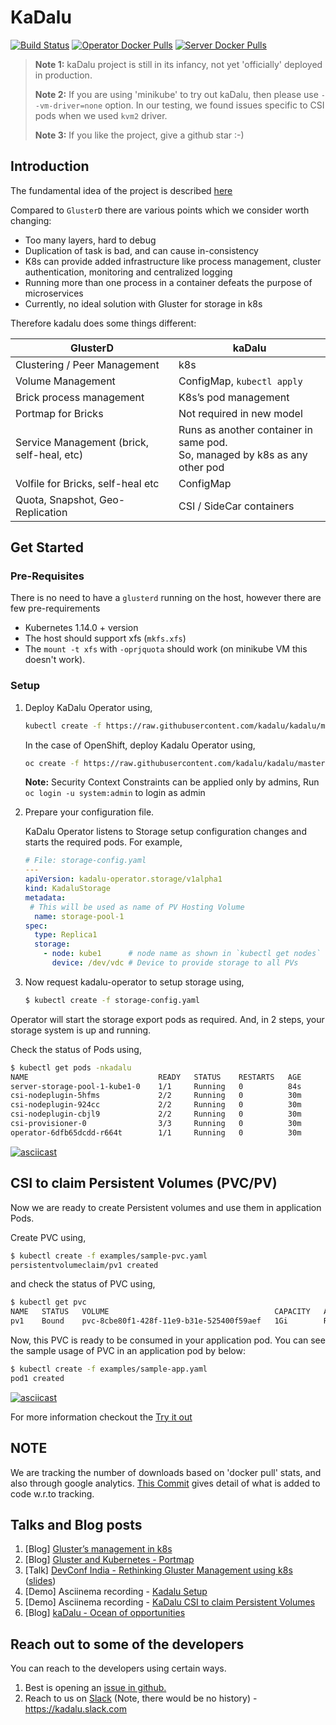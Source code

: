# KaDalu

[![Build Status](https://travis-ci.org/kadalu/kadalu.svg?branch=master)](https://travis-ci.org/kadalu/kadalu)
[![Operator Docker Pulls](https://img.shields.io/docker/pulls/kadalu/kadalu-operator.svg?label=DockerPulls%20Operator)](https://img.shields.io/docker/pulls/kadalu/kadalu-operator.svg)
[![Server Docker Pulls](https://img.shields.io/docker/pulls/kadalu/kadalu-server.svg?label=DockerPulls%20Server)](https://img.shields.io/docker/pulls/kadalu/kadalu-server.svg)

> **Note 1:** kaDalu project is still in its infancy, not yet 'officially' deployed in production.
>
>**Note 2:** If you are using 'minikube' to try out kaDalu, then please use
`--vm-driver=none` option. In our testing, we found issues specific to CSI pods
when we used `kvm2` driver.
>
>**Note 3:** If you like the project, give a github star :-)

## Introduction

The fundamental idea of the project is described [here](doc/rethinking-gluster-management-using-k8s.pdf)

Compared to `GlusterD` there are various points which we consider worth changing:

- Too many layers, hard to debug
- Duplication of task is bad, and can cause in-consistency
- K8s can provide added infrastructure like process management, cluster authentication, monitoring and centralized logging
- Running more than one process in a container defeats the purpose of microservices
- Currently, no ideal solution with Gluster for storage in k8s

Therefore kadalu does some things different:

| GlusterD                                   | kaDalu                                                                        |
| ------------------------------------------ | ----------------------------------------------------------------------------- |
| Clustering / Peer Management               | k8s                                                                           |
| Volume Management                          | ConfigMap, `kubectl apply`                                                    |
| Brick process management                   | K8s’s pod management                                                          |
| Portmap for Bricks                         | Not required in new model                                                     |
| Service Management (brick, self-heal, etc) | Runs as another container in same pod.<br>So, managed by k8s as any other pod |
| Volfile for Bricks, self-heal etc          | ConfigMap                                                                     |
| Quota, Snapshot, Geo-Replication           | CSI / SideCar containers                                                      |

## Get Started

### Pre-Requisites

There is no need to have a `glusterd` running on the host, however there are few pre-requirements

- Kubernetes 1.14.0 + version
- The host should support xfs (`mkfs.xfs`)
- The `mount -t xfs` with `-oprjquota` should work (on minikube VM this doesn't work).

### Setup

1. Deploy KaDalu Operator using,

   ```bash
   kubectl create -f https://raw.githubusercontent.com/kadalu/kadalu/master/manifests/kadalu-operator.yaml
   ```

   In the case of OpenShift, deploy Kadalu Operator using,

   ```bash
   oc create -f https://raw.githubusercontent.com/kadalu/kadalu/master/manifests/kadalu-operator-openshift.yaml
   ```

   **Note:** Security Context Constraints can be applied only by admins,
Run `oc login -u system:admin` to login as admin

2. Prepare your configuration file.

   KaDalu Operator listens to Storage setup configuration changes and
starts the required pods. For example,

   ```yaml
   # File: storage-config.yaml
   ---
   apiVersion: kadalu-operator.storage/v1alpha1
   kind: KadaluStorage
   metadata:
    # This will be used as name of PV Hosting Volume
     name: storage-pool-1
   spec:
     type: Replica1
     storage:
       - node: kube1      # node name as shown in `kubectl get nodes`
         device: /dev/vdc # Device to provide storage to all PVs
   ```

3. Now request kadalu-operator to setup storage using,

   ```bash
   $ kubectl create -f storage-config.yaml
   ```

Operator will start the storage export pods as required. And, in 2 steps,
your storage system is up and running.

Check the status of Pods using,

```bash
$ kubectl get pods -nkadalu
NAME                             READY   STATUS    RESTARTS   AGE
server-storage-pool-1-kube1-0    1/1     Running   0          84s
csi-nodeplugin-5hfms             2/2     Running   0          30m
csi-nodeplugin-924cc             2/2     Running   0          30m
csi-nodeplugin-cbjl9             2/2     Running   0          30m
csi-provisioner-0                3/3     Running   0          30m
operator-6dfb65dcdd-r664t        1/1     Running   0          30m
```

[![asciicast](https://asciinema.org/a/259949.svg)](https://asciinema.org/a/259949)

## CSI to claim Persistent Volumes (PVC/PV)

Now we are ready to create Persistent volumes and use them in
application Pods.

Create PVC using,

```bash
$ kubectl create -f examples/sample-pvc.yaml
persistentvolumeclaim/pv1 created
```

and check the status of PVC using,

```bash
$ kubectl get pvc
NAME   STATUS   VOLUME                                     CAPACITY   ACCESS MODES   STORAGECLASS     AGE
pv1    Bound    pvc-8cbe80f1-428f-11e9-b31e-525400f59aef   1Gi        RWO            kadalu.replica1  42s
```

Now, this PVC is ready to be consumed in your application pod. You can see the
sample usage of PVC in an application pod by below:

```bash
$ kubectl create -f examples/sample-app.yaml
pod1 created
```

[![asciicast](https://asciinema.org/a/259951.svg)](https://asciinema.org/a/259951)

For more information checkout the [Try it out](./doc/README.md)

## NOTE

We are tracking the number of downloads based on 'docker pull' stats, and also
through google analytics. [This Commit](https://github.com/kadalu/kadalu/commit/cbc83fd751bf0221e22b61bd6ebad4af40e38275) gives detail of what is added to code w.r.to tracking.

## Talks and Blog posts

1. [Blog] [Gluster’s management in k8s](https://medium.com/@tumballi/glusters-management-in-k8s-13020a561962)
2. [Blog] [Gluster and Kubernetes - Portmap](https://aravindavk.in/blog/gluster-and-k8s-portmap/)
3. [Talk] [DevConf India - Rethinking Gluster Management using k8s](https://devconfin19.sched.com/event/RVPw/rethinking-gluster-management-using-k8s) ([slides](doc/rethinking-gluster-management-using-k8s.pdf))
4. [Demo] Asciinema recording - [Kadalu Setup](https://asciinema.org/a/259949)
5. [Demo] Asciinema recording - [KaDalu CSI to claim Persistent Volumes](https://asciinema.org/a/259951)
6. [Blog] [kaDalu - Ocean of opportunities](https://medium.com/@tumballi/kadalu-ocean-of-potential-in-k8s-storage-a07be1b8b961?source=friends_link&sk=d2499bc1e7433fd18c93c34c796e1a11&utm_source=github)

## Reach out to some of the developers

You can reach to the developers using certain ways.

1. Best is opening an [issue in github.](https://github.com/kadalu/kadalu/issues)
2. Reach to us on [Slack](https://join.slack.com/t/kadalu/shared_invite/enQtNzg1ODQ0MDA5NTM2LWMzMTc5ZTJmMjk4MzI0YWVhOGFlZTJjZjY5MDNkZWI0Y2VjMDBlNzVkZmI1NWViN2U3MDNlNDJhNjE5OTBlOGU) (Note, there would be no history) - https://kadalu.slack.com
